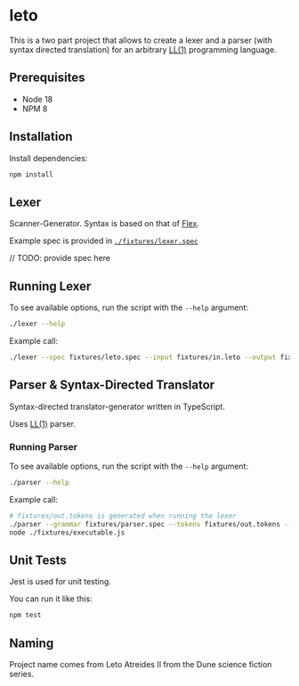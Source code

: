 # leto

This is a two part project that allows to create a lexer and a parser
(with syntax directed translation) for an arbitrary
[LL(1)](https://en.wikipedia.org/wiki/LL_grammar) programming language.

## Prerequisites

- Node 18
- NPM 8

## Installation

Install dependencies:

```sh
npm install
```

## Lexer

Scanner-Generator. Syntax is based on that of
[Flex](https://www.cs.princeton.edu/~appel/modern/c/software/flex/flex.html).

Example spec is provided in [`./fixtures/lexer.spec`](./fixtures/lexer.spec)

// TODO: provide spec here

## Running Lexer

To see available options, run the script with the `--help` argument:

```sh
./lexer --help
```

Example call:

```sh
./lexer --spec fixtures/leto.spec --input fixtures/in.leto --output fixtures/out.tokens
```

## Parser & Syntax-Directed Translator

Syntax-directed translator-generator written in TypeScript.

Uses [LL(1)](https://en.wikipedia.org/wiki/LL_grammar) parser.

### Running Parser

To see available options, run the script with the `--help` argument:

```sh
./parser --help
```

Example call:

```sh
# fixtures/out.tokens is generated when running the lexer
./parser --grammar fixtures/parser.spec --tokens fixtures/out.tokens --executable fixtures/executable.js
node ./fixtures/executable.js
```

## Unit Tests

Jest is used for unit testing.

You can run it like this:

```sh
npm test
```

## Naming

Project name comes from Leto Atreides II from the Dune science fiction series.